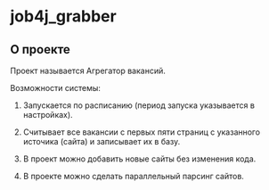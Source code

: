 # job4j_grabber

## О проекте

Проект называется Агрегатор вакансий.

Возможности системы:

1. Запускается по расписанию (период запуска указывается в настройках).

2. Считывает все вакансии с первых пяти страниц с указанного источика (сайта) и записывает их в базу.

3. В проект можно добавить новые сайты без изменения кода.

4. В проекте можно сделать параллельный парсинг сайтов.

